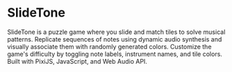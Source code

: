# SlideTone
SlideTone is a puzzle game where you slide and match tiles to solve musical patterns. Replicate sequences of notes using dynamic audio synthesis and visually associate them with randomly generated colors. Customize the game's difficulty by toggling note labels, instrument names, and tile colors. Built with PixiJS, JavaScript, and Web Audio API.
